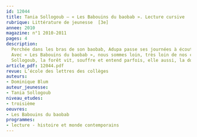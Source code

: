 ```yaml
---
id: 12044
title: Tania Sollogoub – « Les Babouins du baobab ». Lecture cursive
rubrique: Littérature de jeunesse  [3e]
annee: 2010
magazine: n°1 2010-2011
pages: 4
description: 
  Perchée dans les bras de son baobab, Adupa passe ses journées à écouter le chant de la jungle. Elle parle aux arbres. Elle est la fille de la forêt. Cela fait sept ans qu’elle est arrivée au village indien des Mbayas, sur les bords de l’Orénoque. Adupa a vu ce que les autres ignorent encore. Le cœur de la jungle saigne depuis plusieurs semaines – le chemin de fer des Blancs détruit les arbres, les animaux, les Indiens, peut-être même le souffle du monde. Personne ne veut la croire. Personne, en dehors des babouins du baobab. Eux savent. C’est la guerre. Ils vont devoir agir.
  Avec « Les Babouins du baobab », nous sommes loin, très loin de nos contrées, en Amazonie, dans la forêt immense, le long de l’Orénoque. Mais, dans le roman de Tania
  Sollogoub, la forêt vit, souffre et entend parfois, elle aussi, la douleur des hommes et des femmes. Car elle aussi a commencé à mourir...
article_pdf: 12044.pdf
revue: L’école des lettres des collèges
auteurs:
- Dominique Blum
auteur_jeunesse:
- Tania Sollogoub
niveau_etudes:
- troisième
oeuvres:
- Les Babouins du baobab
programmes:
- lecture - histoire et monde contemporains
---
```

